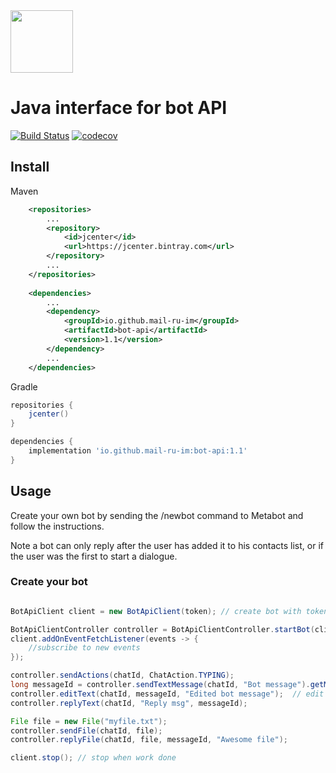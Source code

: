 <img src="https://github.com/mail-ru-im/bot-python/blob/master/logo.png" width="100" height="100">

# Java interface for bot API

[![Build Status](https://travis-ci.com/mail-ru-im/bot-java.svg?branch=master)](https://travis-ci.com/mail-ru-im/bot-java)
[![codecov](https://codecov.io/gh/mail-ru-im/bot-java/branch/master/graph/badge.svg)](https://codecov.io/gh/mail-ru-im/bot-java)

## Install
 Maven
```xml
    <repositories>
        ...
        <repository>
            <id>jcenter</id>
            <url>https://jcenter.bintray.com</url>
        </repository>
        ...
    </repositories>
    
    <dependencies>
        ...
        <dependency>
            <groupId>io.github.mail-ru-im</groupId>
            <artifactId>bot-api</artifactId>
            <version>1.1</version>
        </dependency>
        ...
    </dependencies>

```
 Gradle
```groovy
repositories {
    jcenter()
}

dependencies {
    implementation 'io.github.mail-ru-im:bot-api:1.1'
}
```

## Usage

Create your own bot by sending the /newbot command to Metabot and follow the instructions.

Note a bot can only reply after the user has added it to his contacts list, or if the user was the first to start a dialogue.

### Create your bot

```java

BotApiClient client = new BotApiClient(token); // create bot with token received from Metabot

BotApiClientController controller = BotApiClientController.startBot(client);
client.addOnEventFetchListener(events -> { 
    //subscribe to new events
});

controller.sendActions(chatId, ChatAction.TYPING);
long messageId = controller.sendTextMessage(chatId, "Bot message").getMsgId(); // send message
controller.editText(chatId, messageId, "Edited bot message");  // edit message
controller.replyText(chatId, "Reply msg", messageId);

File file = new File("myfile.txt");
controller.sendFile(chatId, file);
controller.replyFile(chatId, file, messageId, "Awesome file");

client.stop(); // stop when work done
```

